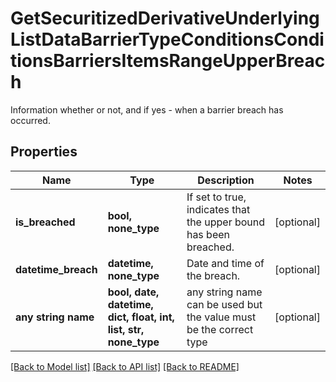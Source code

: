 # GetSecuritizedDerivativeUnderlyingListDataBarrierTypeConditionsConditionsBarriersItemsRangeUpperBreach

Information whether or not, and if yes - when a barrier breach has occurred.

## Properties
Name | Type | Description | Notes
------------ | ------------- | ------------- | -------------
**is_breached** | **bool, none_type** | If set to true, indicates that the upper bound has been breached. | [optional] 
**datetime_breach** | **datetime, none_type** | Date and time of the breach. | [optional] 
**any string name** | **bool, date, datetime, dict, float, int, list, str, none_type** | any string name can be used but the value must be the correct type | [optional]

[[Back to Model list]](../README.md#documentation-for-models) [[Back to API list]](../README.md#documentation-for-api-endpoints) [[Back to README]](../README.md)


